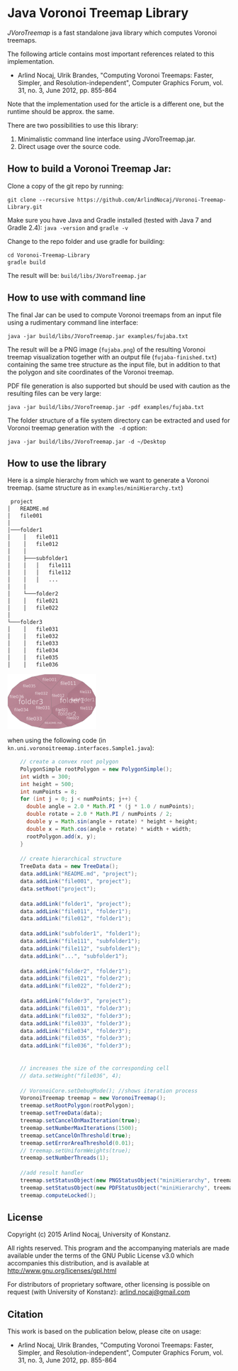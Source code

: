 Java Voronoi Treemap Library
=====================

*JVoroTreemap* is a fast standalone java library which computes Voronoi treemaps.

The following article contains most important references related to this implementation.


* Arlind Nocaj, Ulrik Brandes, "Computing Voronoi Treemaps: Faster, Simpler, and Resolution-independent", Computer Graphics Forum, vol. 31, no. 3, June 2012, pp. 855-864

Note that the implementation used for the article is a different one, but the runtime should be approx. the same.

There are two possibilities to use this library:

1. Minimalistic command line interface using JVoroTreemap.jar.
2. Direct usage over the source code.


How to build a Voronoi Treemap Jar:
----
Clone a copy of the git repo by running:

```
git clone --recursive https://github.com/ArlindNocaj/Voronoi-Treemap-Library.git
```

Make sure you have Java and Gradle installed (tested with Java 7 and Gradle 2.4):
``
java -version
``
and
``
gradle -v
``

Change to the repo folder and use gradle for building:

```
cd Voronoi-Treemap-Library
gradle build
```
The result will be: ``` build/libs/JVoroTreemap.jar ```



How to use with command line
----
The final Jar can be used to compute Voronoi treemaps from an input file using a rudimentary command line interface:

```
java -jar build/libs/JVoroTreemap.jar examples/fujaba.txt
```
The result will be a PNG image (``fujaba.png``) of the resulting Voronoi treemap visualization together with an output file (``fujaba-finished.txt``) containing the same tree structure as the input file, but in addition to that the polygon and site coordinates of the Voronoi treemap.

PDF file generation is also supported but should be used with caution as the resulting files can be very large:

```
java -jar build/libs/JVoroTreemap.jar -pdf examples/fujaba.txt
```

The folder structure of a file system directory can be extracted and used for Voronoi treemap generation with the `` -d`` option:

```
java -jar build/libs/JVoroTreemap.jar -d ~/Desktop
```


How to use the library
-------------
Here is a simple hierarchy from which we want to generate a Voronoi treemap.
(same structure as in ``examples/miniHierarchy.txt``)

```
 project
│   README.md
│   file001
│
│───folder1
│    │   file011
│    │   file012
│    │
│    ├───subfolder1
│    │   │   file111
│    │   │   file112
│    │   │   ...
│    │
│    └───folder2
│    │   file021
│    │   file022
│
└───folder3
│    │   file031
│    │   file032
│    │   file033
│    │   file034
│    │   file035
│    │   file036
```

<img src="https://github.com/ArlindNocaj/Voronoi-Treemap-Library/raw/master/examples/miniHierarchy.png" width="200">

when using the following code (in ``kn.uni.voronoitreemap.interfaces.Sample1.java``):
```java
    // create a convex root polygon
    PolygonSimple rootPolygon = new PolygonSimple();
    int width = 300;
    int height = 500;
    int numPoints = 8;
    for (int j = 0; j < numPoints; j++) {
      double angle = 2.0 * Math.PI * (j * 1.0 / numPoints);
      double rotate = 2.0 * Math.PI / numPoints / 2;
      double y = Math.sin(angle + rotate) * height + height;
      double x = Math.cos(angle + rotate) * width + width;
      rootPolygon.add(x, y);
    }

    // create hierarchical structure
    TreeData data = new TreeData();
    data.addLink("README.md", "project");
    data.addLink("file001", "project");
    data.setRoot("project");

    data.addLink("folder1", "project");
    data.addLink("file011", "folder1");
    data.addLink("file012", "folder1");

    data.addLink("subfolder1", "folder1");
    data.addLink("file111", "subfolder1");
    data.addLink("file112", "subfolder1");
    data.addLink("...", "subfolder1");

    data.addLink("folder2", "folder1");
    data.addLink("file021", "folder2");
    data.addLink("file022", "folder2");

    data.addLink("folder3", "project");
    data.addLink("file031", "folder3");
    data.addLink("file032", "folder3");
    data.addLink("file033", "folder3");
    data.addLink("file034", "folder3");
    data.addLink("file035", "folder3");
    data.addLink("file036", "folder3");


    // increases the size of the corresponding cell
    // data.setWeight("file036", 4);

    // VoronoiCore.setDebugMode(); //shows iteration process
    VoronoiTreemap treemap = new VoronoiTreemap();
    treemap.setRootPolygon(rootPolygon);
    treemap.setTreeData(data);
    treemap.setCancelOnMaxIteration(true);
    treemap.setNumberMaxIterations(1500);
    treemap.setCancelOnThreshold(true);
    treemap.setErrorAreaThreshold(0.01);
    // treemap.setUniformWeights(true);
    treemap.setNumberThreads(1);

    //add result handler
    treemap.setStatusObject(new PNGStatusObject("miniHierarchy", treemap));
    treemap.setStatusObject(new PDFStatusObject("miniHierarchy", treemap));
    treemap.computeLocked();
```

License
------------------------

Copyright (c) 2015 Arlind Nocaj, University of Konstanz.

All rights reserved. This program and the accompanying materials are made available under the terms of the GNU Public License v3.0 which accompanies this distribution, and is available at http://www.gnu.org/licenses/gpl.html

For distributors of proprietary software, other licensing is possible on request (with University of Konstanz): <arlind.nocaj@gmail.com>


Citation
-----------------

This work is based on the publication below, please cite on usage:

* Arlind Nocaj, Ulrik Brandes, "Computing Voronoi Treemaps: Faster, Simpler, and Resolution-independent", Computer Graphics Forum, vol. 31, no. 3, June 2012, pp. 855-864
